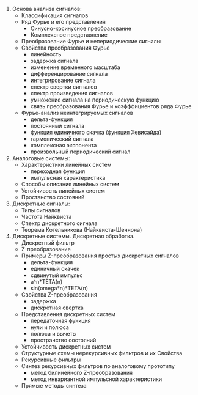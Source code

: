 1. Основа анализа сигналов:
    * Классификация сигналов
    * Ряд Фурье и его представления
        - Синусно-косинусное преобразование
        - Комплексное представление
    * Преобразование Фурье и непериодические сигналы
    * Свойства преобразования Фурье
        - линейность
        - задержка сигнала
        - изменение временного масштаба
        - дифференцирование сигнала
        - интегрирование сигнала
        - спектр свертки сигналов
        - спектр произведения сигналов
        - умножение сигнала на периодическую функцию
        - связь преобразования Фурье и коэфффициентов ряда Фурье
    * Фурье-анализ неинтегрируемых сигналов
        - дельта-функция
        - постоянный сигнала
        - функция единичного скачка (функция Хевисайда)
        - гармонический сигнала
        - комплексная экспонента
        - произвольный периодический сигнал
2. Аналоговые системы:
    * Характеристики линейных систем
        - переходная функция
        - импульсная характеристика
    * Способы описания линейных систем
    * Устойчивость линейных систем
    * Простанство состояний
3. Дискретные сигналы:
    * Типы сигналов
    * Частота Найквиста
    * Спектр дискретного сигнала
    * Теорема Котельникова (Найквиста-Шеннона)
4. Дискретные системы. Дискретная обработка.
    * Дискретный фильтр
    * Z-преобразование
    * Примеры Z-преобразования простых дискретных сигналов
        - дельта-функция
        - единичный скачек
        - сдвинутый импульс
        - a^n*TETA(n)
        - sin(omega*n)*TETA(n)
    * Свойства Z-преобразования
        - задержка
        - дискретная свертка
    * Представления дискретных систем
        - передаточная функция
        - нули и полюса
        - полюса и вычеты
        - пространство состояний
    * Устойчивость дискретных систем
    * Структурные схемы нерекурсивных фильтров и их Свойства
    * Рекурсивные фильтры
    * Синтез рекурсивных фильтров по аналоговому прототипу
        - метод билинейного Z-преобразования
        - метод инвариантной импульсной характеристики
    * Прямые методы синтеза